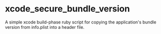 xcode_secure_bundle_version
===========================

A simple xcode build-phase ruby script for copying the application's bundle version from info.plist into a header file.  